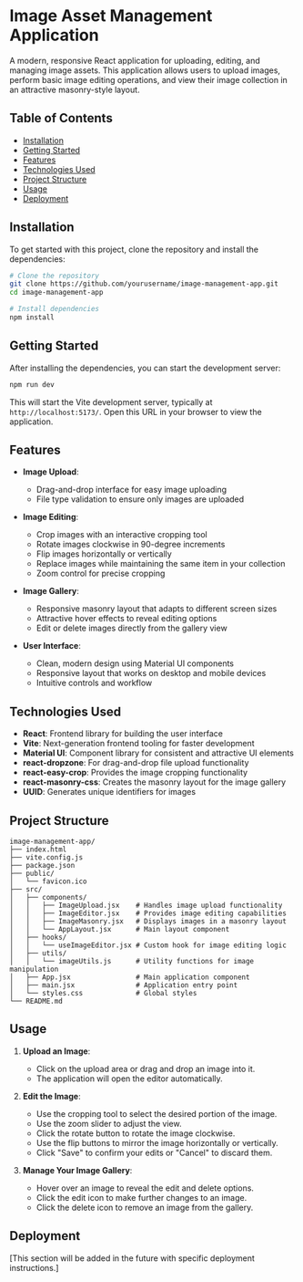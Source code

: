 # Image Asset Management Application

A modern, responsive React application for uploading, editing, and managing image assets. This application allows users to upload images, perform basic image editing operations, and view their image collection in an attractive masonry-style layout.

## Table of Contents
- [Installation](#installation)
- [Getting Started](#getting-started)
- [Features](#features)
- [Technologies Used](#technologies-used)
- [Project Structure](#project-structure)
- [Usage](#usage)
- [Deployment](#deployment)

## Installation

To get started with this project, clone the repository and install the dependencies:

```bash
# Clone the repository
git clone https://github.com/yourusername/image-management-app.git
cd image-management-app

# Install dependencies
npm install
```

## Getting Started

After installing the dependencies, you can start the development server:

```bash
npm run dev
```

This will start the Vite development server, typically at `http://localhost:5173/`. Open this URL in your browser to view the application.

## Features

- **Image Upload**: 
  - Drag-and-drop interface for easy image uploading
  - File type validation to ensure only images are uploaded

- **Image Editing**:
  - Crop images with an interactive cropping tool
  - Rotate images clockwise in 90-degree increments
  - Flip images horizontally or vertically
  - Replace images while maintaining the same item in your collection
  - Zoom control for precise cropping

- **Image Gallery**:
  - Responsive masonry layout that adapts to different screen sizes
  - Attractive hover effects to reveal editing options
  - Edit or delete images directly from the gallery view

- **User Interface**:
  - Clean, modern design using Material UI components
  - Responsive layout that works on desktop and mobile devices
  - Intuitive controls and workflow

## Technologies Used

- **React**: Frontend library for building the user interface
- **Vite**: Next-generation frontend tooling for faster development
- **Material UI**: Component library for consistent and attractive UI elements
- **react-dropzone**: For drag-and-drop file upload functionality
- **react-easy-crop**: Provides the image cropping functionality
- **react-masonry-css**: Creates the masonry layout for the image gallery
- **UUID**: Generates unique identifiers for images

## Project Structure

```
image-management-app/
├── index.html
├── vite.config.js
├── package.json
├── public/
│   └── favicon.ico
├── src/
│   ├── components/
│   │   ├── ImageUpload.jsx    # Handles image upload functionality
│   │   ├── ImageEditor.jsx    # Provides image editing capabilities
│   │   ├── ImageMasonry.jsx   # Displays images in a masonry layout
│   │   └── AppLayout.jsx      # Main layout component
│   ├── hooks/
│   │   └── useImageEditor.jsx # Custom hook for image editing logic
│   ├── utils/
│   │   └── imageUtils.js      # Utility functions for image manipulation
│   ├── App.jsx                # Main application component
│   ├── main.jsx               # Application entry point
│   └── styles.css             # Global styles
└── README.md
```

## Usage

1. **Upload an Image**:
   - Click on the upload area or drag and drop an image into it.
   - The application will open the editor automatically.

2. **Edit the Image**:
   - Use the cropping tool to select the desired portion of the image.
   - Use the zoom slider to adjust the view.
   - Click the rotate button to rotate the image clockwise.
   - Use the flip buttons to mirror the image horizontally or vertically.
   - Click "Save" to confirm your edits or "Cancel" to discard them.

3. **Manage Your Image Gallery**:
   - Hover over an image to reveal the edit and delete options.
   - Click the edit icon to make further changes to an image.
   - Click the delete icon to remove an image from the gallery.

## Deployment

[This section will be added in the future with specific deployment instructions.]